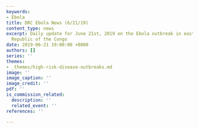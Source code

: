 ```yaml
---
keywords:
- Ebola
title: DRC Ebola News (6/21/19)
content_type: news
excerpt: Daily update for June 21st, 2019 on the Ebola outbreak in eastern Democratic
  Republic of the Congo
date: 2019-06-21 19:00:00 +0000
authors: []
series: ''
themes:
- _themes/high-risk-disease-outbreaks.md
image: ''
image_caption: ''
image_credit: ''
pdf: ''
is_commission_related:
  description: ''
  related_event: ''
references: ''

---
```

